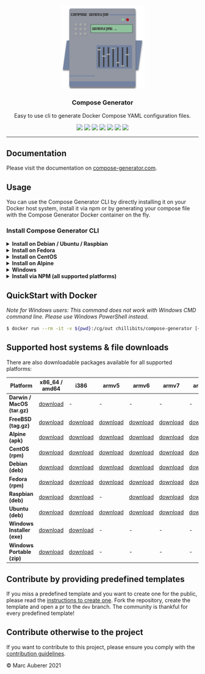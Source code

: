 <p align="center">
  <img alt="Compose Generator Logo" src="./docs/docs/static/avatar.png" height="220" />
  <h3 align="center">Compose Generator</h3>
  <p align="center">Easy to use cli to generate Docker Compose YAML configuration files.</p>
  <p align="center">
    <a target="_blank" href="https://github.com/compose-generator/compose-generator/releases/latest"><img src="https://img.shields.io/github/v/release/compose-generator/compose-generator?include_prereleases"></a>
    <a target="_blank" href="https://hub.docker.com/r/chillibits/compose-generator"><img src="https://img.shields.io/docker/pulls/chillibits/compose-generator"></a>
    <a target="_blank" href="./.github/workflows/ci.yml"><img src="https://github.com/compose-generator/compose-generator/workflows/Go%20CI/badge.svg"></a>
    <a target="_blank" href="./.github/workflows/codeql-analysis.yml"><img src="https://github.com/compose-generator/compose-generator/actions/workflows/codeql-analysis.yml/badge.svg"></a>
    <a target="_blank" href="https://goreportcard.com/report/github.com/compose-generator/compose-generator"><img src="https://goreportcard.com/badge/github.com/compose-generator/compose-generator"></a>
    <a target="_blank" href="https://makeapullrequest.com"><img src="https://img.shields.io/badge/PRs-welcome-brightgreen.svg"></a>
    <a target="_blank" href="./LICENSE.md"><img src="https://img.shields.io/github/license/compose-generator/compose-generator"></a>
  </p>
</p>

---

## Documentation
Please visit the documentation on [compose-generator.com](https://www.compose-generator.com).

## Usage
You can use the Compose Generator CLI by directly installing it on your Docker host system, install it via npm or by generating your compose file with the Compose Generator Docker container on the fly.

### Install Compose Generator CLI
<details><summary><b>Install on Debian / Ubuntu / Raspbian</b></summary>
<p>

### Install
```sh
$ sudo apt-get update
$ sudo apt-get install apt-transport-https ca-certificates curl \
    gnupg-agent software-properties-common lsb-release
$ curl -fsSL https://repo.chillibits.com/artifactory/debian/gpg | \
    sudo apt-key add -
$ sudo add-apt-repository "deb https://repo.chillibits.com/artifactory/debian \
    $(lsb_release -cs) main"
$ sudo sudo apt-get update
$ sudo apt-get install compose-generator
```
### Use
```sh
$ compose-generator
```

</p>
</details>

<details><summary><b>Install on Fedora</b></summary>
<p>

### Install
```sh
$ sudo dnf -y install dnf-plugins-core
$ sudo dnf config-manager --add-repo \
    https://repo.chillibits.com/artifactory/rpm/chillibits.repo
$ sudo dnf install compose-generator
```
### Use
```sh
$ compose-generator
```

</p>
</details>

<details><summary><b>Install on CentOS</b></summary>
<p>

### Install
```sh
$ sudo yum install -y yum-utils
$ sudo yum-config-manager --add-repo \
    https://repo.chillibits.com/artifactory/rpm/chillibits.repo
$ sudo yum install compose-generator
```
### Use
```sh
$ compose-generator
```

</p>
</details>

<details><summary><b>Install on Alpine</b></summary>
<p>

### Install
```sh
$ apk update
$ sh -c "echo 'https://repo.chillibits.com/artifactory/alpine/$(cat \
    /etc/os-release | grep VERSION_ID | cut -d "=" -f2 | cut -d "." \
    -f1,2)/main'" >> /etc/apk/repositories
$ wget -O /etc/apk/keys/alpine.rsa.pub \
    https://repo.chillibits.com/artifactory/alpine/alpine.rsa.pub
$ apk add compose-generator
```
If there occure any errors on the last step, please try the following instead
```sh
$ apk add compose-generator --allow-untrusted
```
### Use
```sh
$ compose-generator
```

</p>
</details>

<details><summary><b>Windows</b></summary>
<p>

### Install
Compose Generator gets distributed for Windows via the new Windows package manager called [winget](https://github.com/microsoft/winget-cli). In the future, winget will be available for download in the Microsoft Store. Currently, the easiest way to install winget is, to download it manually from GitHub. Visit the [installation instruction](https://github.com/microsoft/winget-cli#installing-the-client) from Microsoft. <br>
As soon as the Windows package manager is installed on your Windows machine, you can open powershell and execute this installation command: <br>
```sh
$ winget install ChilliBits.ComposeGenerator
```
After installing Compose Generator, you should restart your powershell instance to make it reload the available commands.
### Use
```sh
$ compose-generator
```
    
</p>
</details>

<details><summary><b>Install via NPM (all supported platforms)</b></summary>
<p>

### Install
If you haven't installed npm yet, please do so by following the [installation guide on nodejs.org](https://nodejs.org/en/download/).

Install Compose Generator by executing:
```sh
npm install -g @compose-generator/cli
```

### Update
If you have Compose Generator already installed via NPM, you have to upgrade it by using this command:
```sh
npm update -g @compose-generator/cli
```

### Use
```sh
compose-generator
```

</p>
</details>

## QuickStart with Docker
*Note for Windows users: This command does not work with Windows CMD command line. Please use Windows PowerShell instead.*

```sh
$ docker run --rm -it -v ${pwd}:/cg/out chillibits/compose-generator [<command>]
```

## Supported host systems & file downloads
There are also downloadable packages available for all supported platforms:

| **Platform**                | **x86_64 / amd64**                                                                     | **i386**                                                                             | **armv5**                                                                              | **armv6**                                                                              | **armv7**                                                                              | **armv8**                                                                              | **arm64**                                                                              |
|-----------------------------|----------------------------------------------------------------------------------------|--------------------------------------------------------------------------------------|----------------------------------------------------------------------------------------|----------------------------------------------------------------------------------------|----------------------------------------------------------------------------------------|----------------------------------------------------------------------------------------|----------------------------------------------------------------------------------------|
| **Darwin / MacOS (tar.gz)** | [download](../../releases/download/0.7.0/compose-generator_0.7.0_darwin_amd64.tar.gz)  | -                                                                                    | -                                                                                      | -                                                                                      | -                                                                                      | -                                                                                      | -                                                                                      |
| **FreeBSD (tag.gz)**        | [download](../../releases/download/0.7.0/compose-generator_0.7.0_freebsd_amd64.tar.gz) | [download](../../releases/download/0.7.0/compose-generator_0.7.0_freebsd_386.tar.gz) | [download](../../releases/download/0.7.0/compose-generator_0.7.0_freebsd_armv5.tar.gz) | [download](../../releases/download/0.7.0/compose-generator_0.7.0_freebsd_armv6.tar.gz) | [download](../../releases/download/0.7.0/compose-generator_0.7.0_freebsd_armv7.tar.gz) | [download](../../releases/download/0.7.0/compose-generator_0.7.0_freebsd_armv8.tar.gz) | [download](../../releases/download/0.7.0/compose-generator_0.7.0_freebsd_arm64.tar.gz) |
| **Alpine (apk)**            | [download](../../releases/download/0.7.0/compose-generator_0.7.0_linux_amd64.apk)      | [download](../../releases/download/0.7.0/compose-generator_0.7.0_linux_386.apk)      | [download](../../releases/download/0.7.0/compose-generator_0.7.0_linux_armv5.apk)      | [download](../../releases/download/0.7.0/compose-generator_0.7.0_linux_armv6.apk)      | [download](../../releases/download/0.7.0/compose-generator_0.7.0_linux_armv7.apk)      | [download](../../releases/download/0.7.0/compose-generator_0.7.0_linux_armv8.apk)      | [download](../../releases/download/0.7.0/compose-generator_0.7.0_linux_arm64.apk)      |
| **CentOS (rpm)**            | [download](../../releases/download/0.7.0/compose-generator_0.7.0_linux_amd64.rpm)      | [download](../../releases/download/0.7.0/compose-generator_0.7.0_linux_386.rpm)      | [download](../../releases/download/0.7.0/compose-generator_0.7.0_linux_armv5.rpm)      | [download](../../releases/download/0.7.0/compose-generator_0.7.0_linux_armv6.rpm)      | [download](../../releases/download/0.7.0/compose-generator_0.7.0_linux_armv7.rpm)      | [download](../../releases/download/0.7.0/compose-generator_0.7.0_linux_armv8.rpm)      | [download](../../releases/download/0.7.0/compose-generator_0.7.0_linux_arm64.rpm)      |
| **Debian (deb)**            | [download](../../releases/download/0.7.0/compose-generator_0.7.0_linux_amd64.deb)      | [download](../../releases/download/0.7.0/compose-generator_0.7.0_linux_386.deb)      | [download](../../releases/download/0.7.0/compose-generator_0.7.0_linux_armv5.deb)      | [download](../../releases/download/0.7.0/compose-generator_0.7.0_linux_armv6.deb)      | [download](../../releases/download/0.7.0/compose-generator_0.7.0_linux_armv7.deb)      | [download](../../releases/download/0.7.0/compose-generator_0.7.0_linux_armv8.deb)      | [download](../../releases/download/0.7.0/compose-generator_0.7.0_linux_arm64.deb)      |
| **Fedora (rpm)**            | [download](../../releases/download/0.7.0/compose-generator_0.7.0_linux_amd64.rpm)      | [download](../../releases/download/0.7.0/compose-generator_0.7.0_linux_386.rpm)      | [download](../../releases/download/0.7.0/compose-generator_0.7.0_linux_armv5.rpm)      | [download](../../releases/download/0.7.0/compose-generator_0.7.0_linux_armv6.rpm)      | [download](../../releases/download/0.7.0/compose-generator_0.7.0_linux_armv7.rpm)      | [download](../../releases/download/0.7.0/compose-generator_0.7.0_linux_armv8.rpm)      | [download](../../releases/download/0.7.0/compose-generator_0.7.0_linux_arm64.rpm)      |
| **Raspbian (deb)**          | [download](../../releases/download/0.7.0/compose-generator_0.7.0_linux_amd64.deb)      | [download](../../releases/download/0.7.0/compose-generator_0.7.0_linux_386.deb)      | -                                                                                      | [download](../../releases/download/0.7.0/compose-generator_0.7.0_linux_armv6.deb)      | [download](../../releases/download/0.7.0/compose-generator_0.7.0_linux_armv7.deb)      | [download](../../releases/download/0.7.0/compose-generator_0.7.0_linux_armv8.deb)      | [download](../../releases/download/0.7.0/compose-generator_0.7.0_linux_arm64.deb)      |
| **Ubuntu (deb)**            | [download](../../releases/download/0.7.0/compose-generator_0.7.0_linux_amd64.deb)      | [download](../../releases/download/0.7.0/compose-generator_0.7.0_linux_386.deb)      | [download](../../releases/download/0.7.0/compose-generator_0.7.0_linux_armv5.deb)      | [download](../../releases/download/0.7.0/compose-generator_0.7.0_linux_armv6.deb)      | [download](../../releases/download/0.7.0/compose-generator_0.7.0_linux_armv7.deb)      | [download](../../releases/download/0.7.0/compose-generator_0.7.0_linux_armv8.deb)      | [download](../../releases/download/0.7.0/compose-generator_0.7.0_linux_arm64.deb)      |
| **Windows Installer (exe)** | [download](../../releases/download/0.7.0/ComposeGenerator_0.7.0_x64_Setup.exe)         | [download](../../releases/download/0.7.0/ComposeGenerator_0.7.0_x86_Setup.exe)       | -                                                                                      | -                                                                                      | -                                                                                      | -                                                                                      |
| **Windows Portable (zip)**  | [download](../../releases/download/0.7.0/compose-generator_0.7.0_windows_amd64.zip)    | [download](../../releases/download/0.7.0/compose-generator_0.7.0_windows_386.zip)    | -                                                                                      | -                                                                                      | -                                                                                      | -                                                                                      |

## Contribute by providing predefined templates
If you miss a predefined template and you want to create one for the public, please read the [instructions to create one](./predefined-services/README.md). Fork the repository, create the template and open a pr to the `dev` branch.
The community is thankful for every predefined template!

## Contribute otherwise to the project
If you want to contribute to this project, please ensure you comply with the [contribution guidelines](CONTRIBUTING.md).

© Marc Auberer 2021